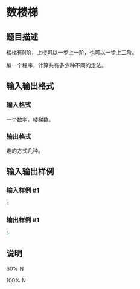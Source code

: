 # 数楼梯

## 题目描述

楼梯有N阶，上楼可以一步上一阶，也可以一步上二阶。

编一个程序，计算共有多少种不同的走法。

## 输入输出格式

### 输入格式

一个数字，楼梯数。

### 输出格式

走的方式几种。

## 输入输出样例

### 输入样例 #1

```cpp
4
```


### 输出样例 #1

```cpp
5
```


## 说明

60% N

100% N

